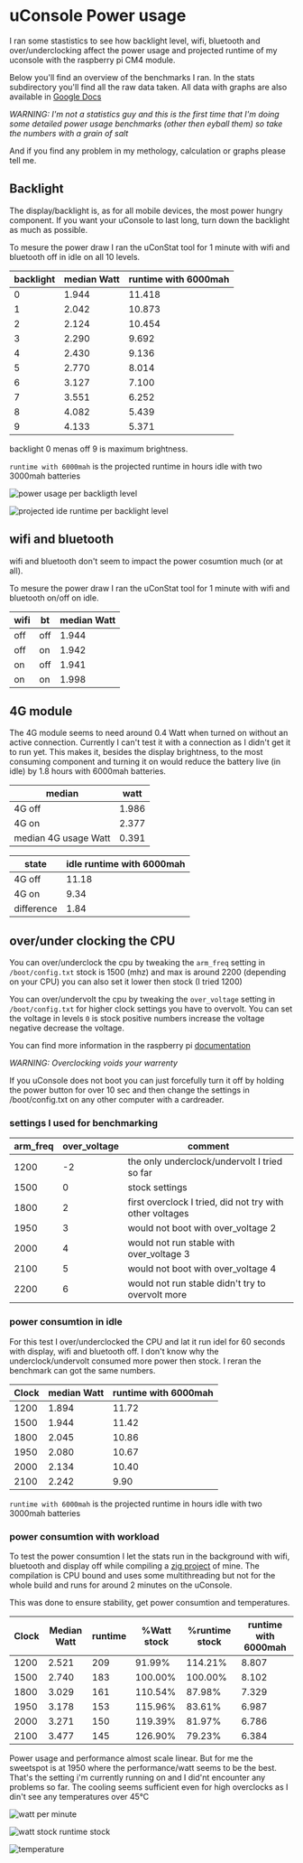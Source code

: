 # uConsole Power usage

I ran some stastistics to see how backlight level, wifi, bluetooth and over/underclocking affect the power usage and projected runtime of my uconsole with the raspberry pi CM4 module.

Below you'll find an overview of the benchmarks I ran. In the stats subdirectory you'll find all the raw data taken. All data with graphs are also available in [Google Docs](https://docs.google.com/spreadsheets/d/1pOxwXdjOGgtJILX_jXlkyKt9TFnzl48nyjTw3aHt3zE/edit?usp=sharing)

*WARNING:*
*I'm not a statistics guy and this is the first time that I'm doing some detailed power usage benchmarks (other then eyball them) so take the numbers with a grain of salt*

And if you find any problem in my methology, calculation or graphs please tell me.

## Backlight
The display/backlight is, as for all mobile devices, the most power hungry component. If you want your uConsole to last long, turn down the backlight as much as possible.

To mesure the power draw I ran the uConStat tool for 1 minute with wifi and bluetooth off in idle on all 10 levels.


| backlight | median Watt | runtime with 6000mah |
| --------- | ----------- | -------------------- |
| 0         | 1.944       | 11.418               |
| 1         | 2.042       | 10.873               |
| 2         | 2.124       | 10.454               |
| 3         | 2.290       | 9.692                |
| 4         | 2.430       | 9.136                |
| 5         | 2.770       | 8.014                |
| 6         | 3.127       | 7.100                |
| 7         | 3.551       | 6.252                |
| 8         | 4.082       | 5.439                |
| 9         | 4.133       | 5.371                |

backlight 0 menas off 9 is maximum brightness.

`runtime with 6000mah` is the projected runtime in hours idle with two 3000mah batteries

![power usage per backligth level](images/backlight_level_watt.png)

![projected ide runtime per backlight level](images/projected_ide_runtime_per_backlight_level.png)

## wifi and bluetooth
wifi and bluetooth don't seem to impact the power cosumtion much (or at all).

To mesure the power draw I ran the uConStat tool for 1 minute with wifi and bluetooth on/off on idle.

| wifi | bt  | median Watt |
| ---- | --- | ----------- |
| off  | off | 1.944       |
| off  | on  | 1.942       |
| on   | off | 1.941       |
| on   | on  | 1.998       |


## 4G module
The 4G module seems to need around 0.4 Watt when turned on without an active connection. Currently I can't test it with a connection as I didn't get it to run yet.
This makes it, besides the display brightness, to the most consuming component and turning it on would reduce the battery live (in idle) by 1.8 hours with 6000mah batteries.

| median               | watt  |
| -------------------- | ----- |
| 4G off               | 1.986 |
| 4G on                | 2.377 |
| median 4G usage Watt | 0.391 |

| state      | idle runtime with 6000mah |
| ---------- | ------------------------- |
| 4G off     | 11.18                     |
| 4G on      | 9.34                      |
| difference | 1.84                      |


## over/under clocking the CPU
You can over/underclock the cpu by tweaking the `arm_freq` setting in `/boot/config.txt`
stock is 1500 (mhz) and max is around 2200 (depending on your CPU) you can also set it lower then stock (I tried 1200)

You can over/undervolt the cpu by tweaking the `over_voltage` setting in `/boot/config.txt` for higher clock settings you have to overvolt. You can set the voltage in levels `0` is stock positive numbers increase the voltage negative decrease the voltage.

You can find more information in the raspberry pi [documentation](https://www.raspberrypi.com/documentation/computers/config_txt.html#overclocking-options)

*WARNING:*
*Overclocking voids your warrenty*

If you uConsole does not boot you can just forcefully turn it off by holding the power button for over 10 sec and then change the settings in /boot/config.txt on any other computer with a cardreader.

### settings I used for benchmarking
| arm_freq | over_voltage | comment                                                  |
| -------- | ------------ | -------------------------------------------------------- |
| 1200     | -2           | the only underclock/undervolt I tried so far             |
| 1500     | 0            | stock settings                                           |
| 1800     | 2            | first overclock I tried, did not try with other voltages |
| 1950     | 3            | would not boot with over_voltage 2                       |
| 2000     | 4            | would not run stable with over_voltage 3                 |
| 2100     | 5            | would not boot with over_voltage 4                       |
| 2200     | 6            | would not run stable didn't try to overvolt more         |

### power consumtion in idle

For this test I over/underclocked the CPU and lat it run idel for 60 seconds with display, wifi and bluetooth off. I don't know why the underclock/undervolt consumed more power then stock. I reran the benchmark can got the same numbers.

| Clock | median Watt | runtime with 6000mah |
| ----- | ----------- | -------------------- |
| 1200  | 1.894       | 11.72                |
| 1500  | 1.944       | 11.42                |
| 1800  | 2.045       | 10.86                |
| 1950  | 2.080       | 10.67                |
| 2000  | 2.134       | 10.40                |
| 2100  | 2.242       | 9.90                 |

`runtime with 6000mah` is the projected runtime in hours idle with two 3000mah batteries

### power consumtion with workload

To test the power consumtion I let the stats run in the background with wifi, bluetooth and display off while compiling a [zig project](https://github.com/SuSonicTH/zli) of mine. 
The compilation is CPU bound and uses some multithreading but not for the whole build and runs for around 2 minutes on the uConsole.

This was done to ensure stability, get power consumtion and temperatures.

| Clock | Median Watt | runtime | %Watt stock | %runtime stock | runtime with 6000mah |
| ----- | ----------- | ------- | ----------- | -------------- | -------------------- |
| 1200  | 2.521       | 209     | 91.99%      | 114.21%        | 8.807                |
| 1500  | 2.740       | 183     | 100.00%     | 100.00%        | 8.102                |
| 1800  | 3.029       | 161     | 110.54%     | 87.98%         | 7.329                |
| 1950  | 3.178       | 153     | 115.96%     | 83.61%         | 6.987                |
| 2000  | 3.271       | 150     | 119.39%     | 81.97%         | 6.786                |
| 2100  | 3.477       | 145     | 126.90%     | 79.23%         | 6.384                |

Power usage and performance almost scale linear. But for me the sweetspot is at 1950 where the performance/watt seems to be the best. That's the setting i'm currently running on and I did'nt encounter any problems so far. The cooling seems sufficient even for high overclocks as I din't see any temperatures over 45°C


![watt per minute](images/watt_per_minute.png)

![watt stock runtime stock](images/watt_stock_runtime_stock.png)

![temperature](images/temperature.png)
